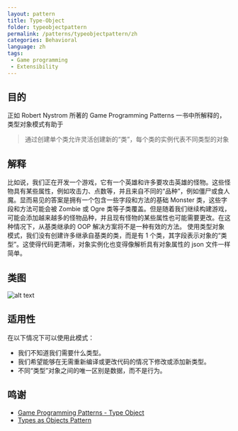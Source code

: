 ```yaml
---
layout: pattern
title: Type-Object
folder: typeobjectpattern
permalink: /patterns/typeobjectpattern/zh
categories: Behavioral
language: zh
tags:
 - Game programming
 - Extensibility
---
```


## 目的
正如 Robert Nystrom 所著的 Game Programming Patterns 一书中所解释的，类型对象模式有助于

> 通过创建单个类允许灵活创建新的“类”，每个类的实例代表不同类型的对象

## 解释
比如说，我们正在开发一个游戏，它有一个英雄和许多要攻击英雄的怪物。这些怪物具有某些属性，例如攻击力、点数等，并且来自不同的“品种”，例如僵尸或食人魔。显而易见的答案是拥有一个包含一些字段和方法的基础 Monster 类，这些字段和方法可能会被 Zombie 或 Ogre 类等子类覆盖。但是随着我们继续构建游戏，可能会添加越来越多的怪物品种，并且现有怪物的某些属性也可能需要更改。在这种情况下，从基类继承的 OOP 解决方案将不是一种有效的方法。
使用类型对象模式，我们没有创建许多继承自基类的类，而是有 1 个类，其字段表示对象的“类型”。这使得代码更清晰，对象实例化也变得像解析具有对象属性的 json 文件一样简单。

## 类图
![alt text](./etc/typeobjectpattern.urm.png "Type-Object pattern class diagram")

## 适用性
在以下情况下可以使用此模式：

* 我们不知道我们需要什么类型。
* 我们希望能够在无需重新编译或更改代码的情况下修改或添加新类型。
* 不同“类型”对象之间的唯一区别是数据，而不是行为。

## 鸣谢

* [Game Programming Patterns - Type Object](http://gameprogrammingpatterns.com/type-object.html)
* [Types as Objects Pattern](http://www.cs.sjsu.edu/~pearce/modules/patterns/analysis/top.htm)

